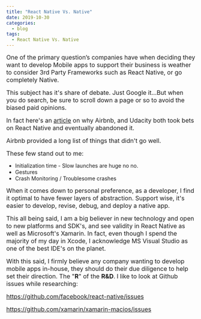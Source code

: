 ```yaml
---
title: "React Native Vs. Native"
date: 2019-10-30
categories:
  - blog
tags:
  - React Native Vs. Native
---
```


<span style="font-size:12pt">One of the primary question’s companies have when deciding they want to develop Mobile apps to support their business is weather to consider 3rd Party Frameworks such as React Native,
or go completely Native. </span>

<span style="font-size:12pt">This subject has it's share of debate.  Just Google it...But when you do search, be sure to scroll down a page or so to avoid the biased paid opinions. </span>

<span style="font-size:12pt">In fact here's an [article](https://adtmag.com/articles/2018/07/10/abandon-react-native.aspx) on why Airbnb, and Udacity both took bets on React Native and eventually abandoned it.</span>

<span style="font-size:12pt">Airbnb provided a long list of things that didn't go well.  </span>

<span style="font-size:12pt">These few stand out to me:</span>

* Initialization time - Slow launches are huge no no.
* Gestures
* Crash Monitoring / Troublesome crashes

<span style="font-size:12pt">When it comes down to personal preference, as a developer, I find it optimal to have fewer layers of abstraction.  Support wise, it's easier to develop, revise, debug, and deploy a native app. </span>

<span style="font-size:12pt">This all being said, I am a big believer in new technology and open to new platforms and SDK's, and see validity in React Native as well as Microsoft's Xamarin.   In fact, even though I spend the majority of my day in Xcode, I acknowledge MS Visual Studio as one of the best IDE's on the planet. </span>


<span style="font-size:12pt">With this said, I firmly believe any company wanting to develop mobile apps in-house, they should do their due diligence to help set their direction.  The "**R**" of the **R&D**.</span>
<span style="font-size:12pt">I like to look at Github issues while researching:</span>

<span style="font-size:12pt">https://github.com/facebook/react-native/issues</span>

<span style="font-size:12pt">https://github.com/xamarin/xamarin-macios/issues</span>


